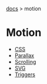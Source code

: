 [docs](../README.md) >
motion

# Motion

- [CSS](./css/README.md)
- [Parallax](./parallax/README.md)
- [Scrolling](./scrolling/README.md)
- [SVG](./scrolling/README.md)
- [Triggers](./triggers/README.md)
